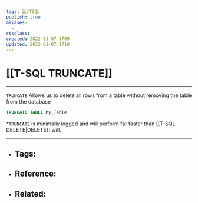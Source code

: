 ```yaml
---
tags: 💻️/TSQL 
publish: true
aliases:
  - 
cssclass: 
created: 2022-01-07 1709
updated: 2022-01-07 1710
---
```


# [[T-SQL TRUNCATE]]

---

`TRUNCATE` Allows us to delete all rows from a table without removing the table from the database

```sql
TRUNCATE TABLE My_Table
```

<em>*</em>`TRUNCATE` is minimally logged and will perform far faster than [[T-SQL DELETE|DELETE]] will.

---

- Tags: 
	- 
- Reference:
	- 
- Related:
	- 
